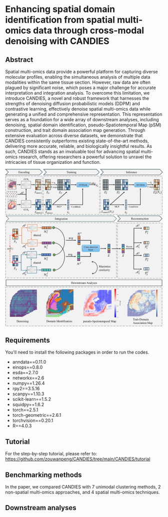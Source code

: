 # Enhancing spatial domain identification from spatial multi-omics data through cross-modal denoising with CANDIES

## Abstract
Spatial multi-omics data provide a powerful platform for capturing diverse molecular profiles, enabling the simultaneous analysis of multiple data modalities within the same tissue section. However, raw data are often plagued by significant noise, which poses a major challenge for accurate interpretation and integration analysis. To overcome this limitation, we introduce CANDIES, a novel and robust framework that harnesses the strengths of denoising diffusion probabilistic models (DDPM) and contrastive learning, effectively denoise spatial multi-omics data while generating a unified and comprehensive representation. This representation serves as a foundation for a wide array of downstream analyses, including denoising, spatial domain identification, pseudo-Spatiotemporal Map (pSM) construction, and trait domain association map generation. Through extensive evaluation across diverse datasets, we demonstrate that CANDIES consistently outperforms existing state-of-the-art methods, delivering more accurate, reliable, and biologically insightful results. As such, CANDIES stands as an invaluable tool for advancing spatial multi-omics research, offering researchers a powerful solution to unravel the intricacies of tissue organization and function.

![](https://github.com/zouwanpeng/CANDIES/blob/main/CANDIES.png)

## Requirements
You'll need to install the following packages in order to run the codes.
* ﻿anndata==0.11.0
* einops==0.8.0
* esda==2.7.0
* networkx==2.6
* numpy==1.26.4
* rpy2==3.5.16
* scanpy==1.10.3
* scikit-learn==1.5.2
* squidpy==1.6.2
* torch==2.5.1
* torch-geometric==2.6.1
* torchvision==0.20.1
* R==4.0.3

## Tutorial
For the step-by-step tutorial, please refer to: https://github.com/zouwanpeng/CANDIES/tree/main/CANDIES/tutorial

## Benchmarking methods
In the paper, we compared CANDIES with 7 unimodal clustering methods, 2 non-spatial multi-omics approaches, and 4 spatial multi-omics techniques.

## Downstream analyses
